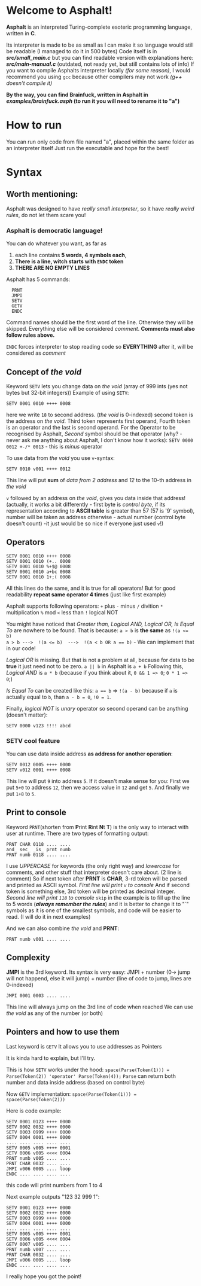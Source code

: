 
# Welcome to Asphalt!

  

**Asphalt** is an interpreted Turing-complete esoteric programming language, written in **C**.

Its interpreter is made to be as small as I can make it so language would still be readable (I managed to do it in 500 bytes)
Code itself is in ***src/small_main.c*** but you can find readable version with explanations here: ***src/main-manual.c*** (outdated, not ready yet, but still contains lots of info)
If you want to compile Asphalts interpreter locally *(for some reason)*, I would recommend you using `gcc` because other compilers may not work *(g++ doesn't compile it)*

**By the way, you can find Brainfuck, written in Asphalt in *examples/brainfuck.asph* (to run it you will need to rename it to "a")**


# How to run

You can run only code from file named "a", placed within the same folder as an interpreter itself
Just run the executable and hope for the best!

# Syntax

Worth mentioning:
----------------

Asphalt was designed to have *really small interpreter*, so it have *really weird rules*, do not let them scare you!

### Asphalt is democratic language!

You can do whatever you want, as far as

1. each line contains **5 words, 4 symbols each**,
2. **There is a line, witch starts with `ENDC` token** 
3. **THERE ARE NO EMPTY LINES**

Asphalt has 5 commands:

```
  PRNT
  JMPI
  SETV
  GETV
  ENDC
```

Command names should be the first word of the line. Otherwise they will be skipped.
Everything else will be considered *comment*. **Comments must also follow rules above.**

`ENDC` forces interpreter to stop reading code so **EVERYTHING** after it, will be considered as *comment*

Concept of *the void*
----------------------
Keyword `SETV` lets you change data on *the void* (array of 999 ints (yes not bytes but 32-bit integers))
Example of using `SETV`:

```
SETV 0001 0010 ++++ 0008

```
here we write `18` to second address.  (*the void* is 0-indexed) 
second token is the address on *the void*. 
Third token represents first operand, Fourth token is an operator and the last is second operand.
For the Operator to be recognised by Asphalt, *Second* symbol should be that operator
(why? -never ask me anything about Asphalt, I don't know how it works):
`SETV 0000 0012 +-/* 0013` - this is *minus* operator

To use data from *the void* you use `v`-syntax:
```
SETV 0010 v001 ++++ 0012
```
This line will put **sum** of *data from 2 address* and *12* to the 10-th address in *the void*

`v` followed by an address on *the void*, gives you data inside that address!
(actually, it works a bit differently - first byte is *control byte*,
if its representation according to **ASCII table** is greater than 57 (57 is '9' symbol), number will be taken as address
otherwise - actual number (control byte doesn't count) 
-it just would be so nice if everyone just used  `v`!)

Operators
--------------

```
SETV 0001 0010 ++++ 0008
SETV 0001 0010 (+.. 0008
SETV 0001 0010 %+$@ 0008
SETV 0001 0010 a+bc 0008
SETV 0001 0010 1+;( 0008
```

All this lines do the same, and it is true for all operators!
But for good readability **repeat same operator 4 times** (just like first example)

Asphalt supports following operators:
`+` plus
`-` minus
`/` divition
`*` multiplication
`%` mod
`<` less than
`!` logical NOT

You might have noticed that *Greater than, Logical AND, Logical OR, Is Equal To* are nowhere to be found.
That is because:
`a > b` is **the same** as `!(a <= b)`  
`a > b --->  !(a <= b)  --->  !(a < b OR a == b)` - We can implement that in our code!

*Logical OR* is missing. But that is not a problem at all, because for data to be **true** it just need not to be zero. 
`a || b` in Asphalt is `a + b`
Following this, *Logical AND* is `a * b` (because if you think about it, `0 && 1 => 0`; `0 * 1 => 0`;)

*Is Equal To* can be created like this:
`a == b` => `!(a - b)` because if `a` is actually equal to `b`, than `a - b = 0`, `!0 = 1`.

Finally, *logical NOT* is *unary* operator so second operand can be anything (doesn't matter):

```
SETV 0000 v123 !!!! abcd
```

### SETV cool feature

You can use data inside address **as address for another operation**:

```
SETV 0012 0005 ++++ 0000
SETV v012 0001 ++++ 0008
```

This line will put `9` into address `5`. If it doesn't make sense for you: First we put `5+0` to address `12`,  then we access value in `12` and get `5`. And finally we put `1+8` to `5`. 

## Print to console

Keyword `PRNT`(shorten from **P**rint **R**int **N**t **T**) is the only way to interact with user at runtime.
There are two types of formatting output:
```
PRNT CHAR 0118 .... ....
and_ sec_ _is_ prnt numb
PRNT numb 0118 .... ....
```
I use *UPPERCASE*	for keywords (the only right way) and *lowercase* for comments, and other stuff that interpreter doesn't care about. (2 line is comment)
So if next token after **PRNT** is **CHAR**, 3-rd token will be parsed and printed as ASCII symbol.
*First line will print `v` to console*
And if second token is something else, 3rd token will be printed as decimal integer.
*Second line will print `118` to console*
`skip` in the example is to fill up the line to 5 words (***always remember the rules***) and it is better to change it to "`" symbols as it is one of the smallest symbols, and code will be easier to read. (I will do it in next examples)

And we can also combine *the void* and **PRNT**:

```
PRNT numb v001 .... ....
```

## Complexity

**JMPI** is the 3rd keyword. Its syntax is very easy:
JMPI + number (0-> jump will not happend, else it will jump) + number (line of code to jump, lines are 0-indexed)

```
JMPI 0001 0003 .... ....
```

This line will always jump on the 3rd line of code when reached
We can use *the void* as any of the number (or both)

## Pointers and how to use them

Last keyword is `GETV`
It allows you to use addresses as Pointers

It is kinda hard to explain, but I'll try.

This is how `SETV` works under the hood:
`space(Parse(Token(1))) = Parse(Token(2)) 'operator' Parse(Token(4));`
`Parse` can return both number and data inside address (based on control byte)

Now `GETV` implementation:
`space(Parse(Token(1))) = space(Parse(Token(2)))`

Here is code example:
```
SETV 0001 0123 ++++ 0000
SETV 0002 0032 ++++ 0000
SETV 0003 0999 ++++ 0000
SETV 0004 0001 ++++ 0000
.... .... .... .... ....
SETV 0005 v005 ++++ 0001
SETV 0006 v005 <<<< 0004
PRNT numb v005 .... ....
PRNT CHAR 0032 .... ....
JMPI v006 0005 .... loop
ENDC .... .... .... ....
```
this code will print numbers from 1 to 4

Next example outputs "123 32 999 1":
```
SETV 0001 0123 ++++ 0000
SETV 0002 0032 ++++ 0000
SETV 0003 0999 ++++ 0000
SETV 0004 0001 ++++ 0000
.... .... .... .... ....
SETV 0005 v005 ++++ 0001
SETV 0006 v005 <<<< 0004
GETV 0007 v005 .... ....
PRNT numb v007 .... ....
PRNT CHAR 0032 .... ....
JMPI v006 0005 .... loop
ENDC .... .... .... ....
```

I really hope you got the point!
